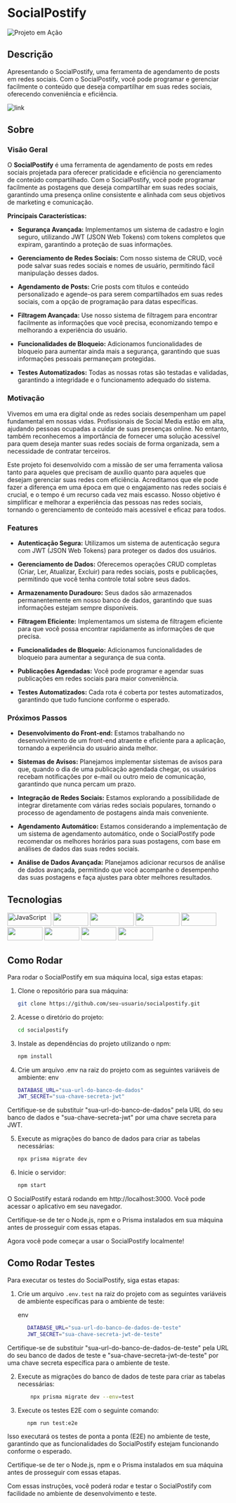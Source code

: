 # SocialPostify

![Projeto em Ação](link-para-imagem-ou-gif.gif)

## Descrição
Apresentando o SocialPostify, uma ferramenta de agendamento de posts em redes sociais. Com o SocialPostify, você pode programar e gerenciar facilmente o conteúdo que deseja compartilhar em suas redes sociais, oferecendo conveniência e eficiência.

![link]()

## Sobre

### Visão Geral

O **SocialPostify** é uma ferramenta de agendamento de posts em redes sociais projetada para oferecer praticidade e eficiência no gerenciamento de conteúdo compartilhado. Com o SocialPostify, você pode programar facilmente as postagens que deseja compartilhar em suas redes sociais, garantindo uma presença online consistente e alinhada com seus objetivos de marketing e comunicação.

**Principais Características:**

- **Segurança Avançada:** Implementamos um sistema de cadastro e login seguro, utilizando JWT (JSON Web Tokens) com tokens completos que expiram, garantindo a proteção de suas informações.

- **Gerenciamento de Redes Sociais:** Com nosso sistema de CRUD, você pode salvar suas redes sociais e nomes de usuário, permitindo fácil manipulação desses dados.

- **Agendamento de Posts:** Crie posts com títulos e conteúdo personalizado e agende-os para serem compartilhados em suas redes sociais, com a opção de programação para datas específicas.

- **Filtragem Avançada:** Use nosso sistema de filtragem para encontrar facilmente as informações que você precisa, economizando tempo e melhorando a experiência do usuário.

- **Funcionalidades de Bloqueio:** Adicionamos funcionalidades de bloqueio para aumentar ainda mais a segurança, garantindo que suas informações pessoais permaneçam protegidas.

- **Testes Automatizados:** Todas as nossas rotas são testadas e validadas, garantindo a integridade e o funcionamento adequado do sistema.

### Motivação

Vivemos em uma era digital onde as redes sociais desempenham um papel fundamental em nossas vidas. Profissionais de Social Media estão em alta, ajudando pessoas ocupadas a cuidar de suas presenças online. No entanto, também reconhecemos a importância de fornecer uma solução acessível para quem deseja manter suas redes sociais de forma organizada, sem a necessidade de contratar terceiros.

Este projeto foi desenvolvido com a missão de ser uma ferramenta valiosa tanto para aqueles que precisam de auxílio quanto para aqueles que desejam gerenciar suas redes com eficiência. Acreditamos que ele pode fazer a diferença em uma época em que o engajamento nas redes sociais é crucial, e o tempo é um recurso cada vez mais escasso. Nosso objetivo é simplificar e melhorar a experiência das pessoas nas redes sociais, tornando o gerenciamento de conteúdo mais acessível e eficaz para todos.

### Features

- **Autenticação Segura:** Utilizamos um sistema de autenticação segura com JWT (JSON Web Tokens) para proteger os dados dos usuários.

- **Gerenciamento de Dados:** Oferecemos operações CRUD completas (Criar, Ler, Atualizar, Excluir) para redes sociais, posts e publicações, permitindo que você tenha controle total sobre seus dados.

- **Armazenamento Duradouro:** Seus dados são armazenados permanentemente em nosso banco de dados, garantindo que suas informações estejam sempre disponíveis.

- **Filtragem Eficiente:** Implementamos um sistema de filtragem eficiente para que você possa encontrar rapidamente as informações de que precisa.

- **Funcionalidades de Bloqueio:** Adicionamos funcionalidades de bloqueio para aumentar a segurança de sua conta.

- **Publicações Agendadas:** Você pode programar e agendar suas publicações em redes sociais para maior conveniência.

- **Testes Automatizados:** Cada rota é coberta por testes automatizados, garantindo que tudo funcione conforme o esperado.

### Próximos Passos

- **Desenvolvimento do Front-end:** Estamos trabalhando no desenvolvimento de um front-end atraente e eficiente para a aplicação, tornando a experiência do usuário ainda melhor.

- **Sistemas de Avisos:** Planejamos implementar sistemas de avisos para que, quando o dia de uma publicação agendada chegar, os usuários recebam notificações por e-mail ou outro meio de comunicação, garantindo que nunca percam um prazo.

- **Integração de Redes Sociais:** Estamos explorando a possibilidade de integrar diretamente com várias redes sociais populares, tornando o processo de agendamento de postagens ainda mais conveniente.

- **Agendamento Automático:** Estamos considerando a implementação de um sistema de agendamento automático, onde o SocialPostify pode recomendar os melhores horários para suas postagens, com base em análises de dados das suas redes sociais.

- **Análise de Dados Avançada:** Planejamos adicionar recursos de análise de dados avançada, permitindo que você acompanhe o desempenho das suas postagens e faça ajustes para obter melhores resultados.

## Tecnologias
<p>
<img src="https://img.shields.io/badge/-Javascript-F7DF1E?logo=javascript&logoColor=white"  alt="JavaScript" width="100" height="30">
<img src="https://img.shields.io/badge/-Node-339933?logo=nodedotjs&logoColor=white" width="80" height="30">
<img src="https://img.shields.io/badge/-Typescript-3178C6?logo=typescript&logoColor=white" width="100" height="30">
<img src="https://img.shields.io/badge/-PostgreSQL-4169E1?logo=postgresql&logoColor=white" width="100" height="30">
<img src="https://img.shields.io/badge/-Prisma-2D3748?logo=prisma&logoColor=white" width="80" height="30">
<img src="https://img.shields.io/badge/-Nest-E0234E?logo=nestjs&logoColor=white" width="80" height="30">
<img src="https://img.shields.io/badge/-Jest-C21325?logo=jest&logoColor=white" width="80" height="30">
<img src="https://img.shields.io/badge/-JWT-000000?logo=jsonwebtokens&logoColor=white" width="80" height="30">
<img src="https://img.shields.io/badge/-.ENV-000000?logo=dotenv&logoColor=white" width="80" height="30">
</p>

## Como Rodar

Para rodar o SocialPostify em sua máquina local, siga estas etapas:

1. Clone o repositório para sua máquina:

    ```bash
    git clone https://github.com/seu-usuario/socialpostify.git
    ```
2. Acesse o diretório do projeto:
    ```bash
    cd socialpostify
    ```
3. Instale as dependências do projeto utilizando o npm:
    ```bash
    npm install
    ```
4. Crie um arquivo .env na raiz do projeto com as seguintes variáveis de ambiente:
  env
    ```bash
    DATABASE_URL="sua-url-do-banco-de-dados"
    JWT_SECRET="sua-chave-secreta-jwt"
    ```
Certifique-se de substituir "sua-url-do-banco-de-dados" pela URL do seu banco de dados e "sua-chave-secreta-jwt" por uma chave secreta para JWT.

5. Execute as migrações do banco de dados para criar as tabelas necessárias:
    ```bash
    npx prisma migrate dev
    ```
6. Inicie o servidor:
    ```bash
    npm start
    ```
O SocialPostify estará rodando em http://localhost:3000. Você pode acessar o aplicativo em seu navegador.

Certifique-se de ter o Node.js, npm e o Prisma instalados em sua máquina antes de prosseguir com essas etapas.

Agora você pode começar a usar o SocialPostify localmente!

## Como Rodar Testes

Para executar os testes do SocialPostify, siga estas etapas:

1. Crie um arquivo `.env.test` na raiz do projeto com as seguintes variáveis de ambiente específicas para o ambiente de teste:

   env
     ```bash
        DATABASE_URL="sua-url-do-banco-de-dados-de-teste"
        JWT_SECRET="sua-chave-secreta-jwt-de-teste"
     ```
Certifique-se de substituir "sua-url-do-banco-de-dados-de-teste" pela URL do seu banco de dados de teste e "sua-chave-secreta-jwt-de-teste" por uma chave secreta específica para o ambiente de teste.

2. Execute as migrações do banco de dados de teste para criar as tabelas necessárias:
    ```bash
        npx prisma migrate dev --env=test
    ```
3. Execute os testes E2E com o seguinte comando:
     ```bash
        npm run test:e2e
     ```
Isso executará os testes de ponta a ponta (E2E) no ambiente de teste, garantindo que as funcionalidades do SocialPostify estejam funcionando conforme o esperado.

Certifique-se de ter o Node.js, npm e o Prisma instalados em sua máquina antes de prosseguir com essas etapas.

Com essas instruções, você poderá rodar e testar o SocialPostify com facilidade no ambiente de desenvolvimento e teste.
